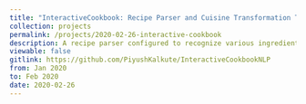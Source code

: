 ```yaml
---
title: "InteractiveCookbook: Recipe Parser and Cuisine Transformation Tool"
collection: projects 
permalink: /projects/2020-02-26-interactive-cookbook
description: A recipe parser configured to recognize various ingredients, tools and cooking methods used in a given recipe from recipe URLs provided from www.allrecipes.com. We developed a framework to ensure seamless transformations on the recipe along multiple utilitarian dimensions like to and from vegan, scaling the amount to half or double, changing to a favorite style of cuisine, making it healthier, etc. by using our system’s internal representation for ingredients, cooking methods, and tools.
viewable: false
gitlink: https://github.com/PiyushKalkute/InteractiveCookbookNLP
from: Jan 2020
to: Feb 2020 
date: 2020-02-26
---
```

